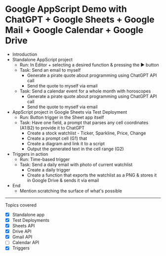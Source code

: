 # Google AppScript Demo with ChatGPT + Google Sheets + Google Mail + Google Calendar + Google Drive

- Introduction
- Standalone AppScript project
  - Run: In Editor + selecting a desired function & pressing the ▶️ button
  - Task: Send an email to myself
    - Generate a pirate quote about programming using ChatGPT API call
    - Send the quote to myself via email
  - Task: Send a calendar event for a whole month with horoscopes
    - Generate a pirate quote about programming using ChatGPT API call
    - Send the quote to myself via email
- AppScript project in Google Sheets via Test Deployment
  - Run: Button trigger in the Sheet app itself
  - Task: Have one field, a prompt that parses any cell coordinates (A1:B2) to provide it to ChatGPT
    - Create a stock watchlist - Ticker, Sparkline, Price, Change
    - Create a prompt cell (G1) that
    - Create a diagram and link it to a script
    - Output the generated text in the cell range (G2)
- Triggers in action
  - Run: Time-based trigger
  - Task: Send a daily email with photo of current watchlist
    - Create a daily trigger
    - Create a function that exports the watchlist as a PNG & stores it in Google Drive & sends it via email
- End
  - Mention scratching the surface of what's possible

---

Topics covered

- [x] Standalone app
- [x] Test Deployments
- [x] Sheets API
- [x] Drive API
- [x] Gmail API
- [ ] Calendar API
- [x] Triggers
